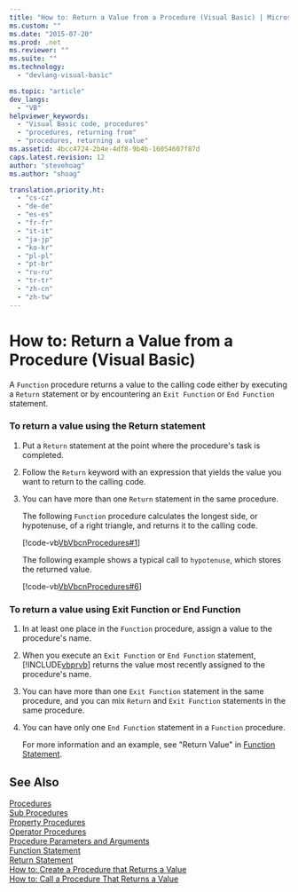 ```yaml
---
title: "How to: Return a Value from a Procedure (Visual Basic) | Microsoft Docs"
ms.custom: ""
ms.date: "2015-07-20"
ms.prod: .net
ms.reviewer: ""
ms.suite: ""
ms.technology: 
  - "devlang-visual-basic"

ms.topic: "article"
dev_langs: 
  - "VB"
helpviewer_keywords: 
  - "Visual Basic code, procedures"
  - "procedures, returning from"
  - "procedures, returning a value"
ms.assetid: 4bcc4724-2b4e-4df8-9b4b-16054607f87d
caps.latest.revision: 12
author: "stevehoag"
ms.author: "shoag"

translation.priority.ht: 
  - "cs-cz"
  - "de-de"
  - "es-es"
  - "fr-fr"
  - "it-it"
  - "ja-jp"
  - "ko-kr"
  - "pl-pl"
  - "pt-br"
  - "ru-ru"
  - "tr-tr"
  - "zh-cn"
  - "zh-tw"
---
```

# How to: Return a Value from a Procedure (Visual Basic)
A `Function` procedure returns a value to the calling code either by executing a `Return` statement or by encountering an `Exit Function` or `End Function` statement.  
  
### To return a value using the Return statement  
  
1.  Put a `Return` statement at the point where the procedure's task is completed.  
  
2.  Follow the `Return` keyword with an expression that yields the value you want to return to the calling code.  
  
3.  You can have more than one `Return` statement in the same procedure.  
  
     The following `Function` procedure calculates the longest side, or hypotenuse, of a right triangle, and returns it to the calling code.  
  
     [!code-vb[VbVbcnProcedures#1](./codesnippet/VisualBasic/how-to-return-a-value-from-a-procedure_1.vb)]  
  
     The following example shows a typical call to `hypotenuse`, which stores the returned value.  
  
     [!code-vb[VbVbcnProcedures#6](./codesnippet/VisualBasic/how-to-return-a-value-from-a-procedure_2.vb)]  
  
### To return a value using Exit Function or End Function  
  
1.  In at least one place in the `Function` procedure, assign a value to the procedure's name.  
  
2.  When you execute an `Exit Function` or `End Function` statement, [!INCLUDE[vbprvb](../../../../csharp/programming-guide/concepts/linq/includes/vbprvb_md.md)] returns the value most recently assigned to the procedure's name.  
  
3.  You can have more than one `Exit Function` statement in the same procedure, and you can mix `Return` and `Exit Function` statements in the same procedure.  
  
4.  You can have only one `End Function` statement in a `Function` procedure.  
  
     For more information and an example, see "Return Value" in [Function Statement](../../../../visual-basic/language-reference/statements/function-statement.md).  
  
## See Also  
 [Procedures](./index.md)   
 [Sub Procedures](./sub-procedures.md)   
 [Property Procedures](./property-procedures.md)   
 [Operator Procedures](./operator-procedures.md)   
 [Procedure Parameters and Arguments](./procedure-parameters-and-arguments.md)   
 [Function Statement](../../../../visual-basic/language-reference/statements/function-statement.md)   
 [Return Statement](../../../../visual-basic/language-reference/statements/return-statement.md)   
 [How to: Create a Procedure that Returns a Value](./how-to-create-a-procedure-that-returns-a-value.md)   
 [How to: Call a Procedure That Returns a Value](./how-to-call-a-procedure-that-returns-a-value.md)